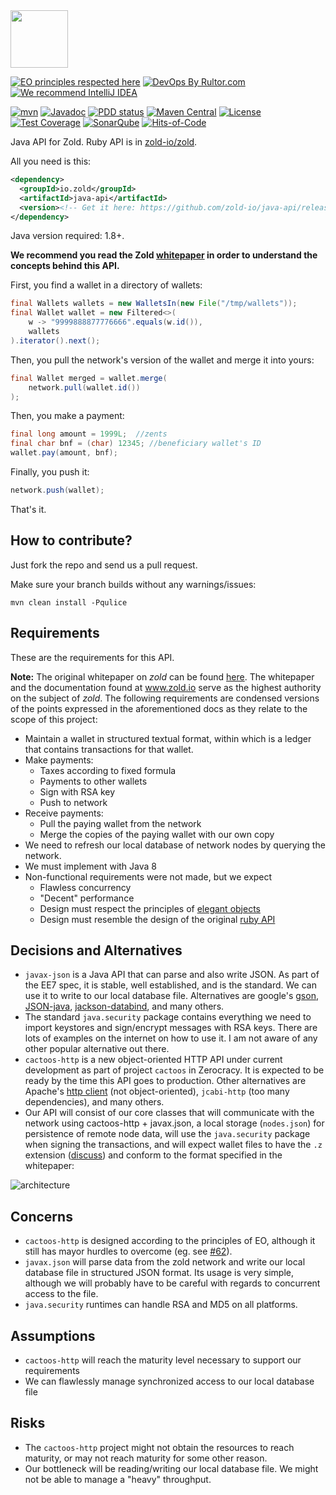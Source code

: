 <img src="https://www.zold.io/logo.svg" width="92px" height="92px"/>

[![EO principles respected here](http://www.elegantobjects.org/badge.svg)](http://www.elegantobjects.org)
[![DevOps By Rultor.com](http://www.rultor.com/b/zold-io/java-api)](http://www.rultor.com/p/zold-io/java-api)
[![We recommend IntelliJ IDEA](http://www.elegantobjects.org/intellij-idea.svg)](https://www.jetbrains.com/idea/)

[![mvn](https://github.com/zold-io/java-api/actions/workflows/mvn.yml/badge.svg)](https://github.com/zold-io/java-api/actions/workflows/mvn.yml)
[![Javadoc](http://www.javadoc.io/badge/io.zold/java-api.svg)](http://www.javadoc.io/doc/io.zold/java-api)
[![PDD status](http://www.0pdd.com/svg?name=zold-io/java-api)](http://www.0pdd.com/p?name=zold-io/java-api)
[![Maven Central](https://img.shields.io/maven-central/v/io.zold/java-api.svg)](https://maven-badges.herokuapp.com/maven-central/io.zold/java-api)
[![License](https://img.shields.io/badge/license-MIT-green.svg)](https://github.com/zold-io/java-api/blob/master/LICENSE.txt)
[![Test Coverage](https://img.shields.io/codecov/c/github/zold-io/java-api.svg)](https://codecov.io/github/zold-io/java-api?branch=master)
[![SonarQube](https://img.shields.io/badge/sonar-ok-green.svg)](https://sonarcloud.io/dashboard?id=io.zold%3java-api)
[![Hits-of-Code](https://hitsofcode.com/github/zold-io/java-api)](https://hitsofcode.com/view/github/zold-io/java-api)

Java API for Zold. Ruby API is in [zold-io/zold](https://github.com/zold-io/zold).

All you need is this:

```xml
<dependency>
  <groupId>io.zold</groupId>
  <artifactId>java-api</artifactId>
  <version><!-- Get it here: https://github.com/zold-io/java-api/releases --></version>
</dependency>
```

Java version required: 1.8+.

**We recommend you read the Zold [whitepaper](https://papers.zold.io/wp.pdf) in order to understand the concepts behind this API.**

First, you find a wallet in a directory of wallets:

```java
final Wallets wallets = new WalletsIn(new File("/tmp/wallets"));
final Wallet wallet = new Filtered<>(
    w -> "9999888877776666".equals(w.id()),
    wallets
).iterator().next();
```

Then, you pull the network's version of the wallet and merge it into yours:

```java
final Wallet merged = wallet.merge(
    network.pull(wallet.id())
);
```

Then, you make a payment:

```java
final long amount = 1999L;  //zents
final char bnf = (char) 12345; //beneficiary wallet's ID
wallet.pay(amount, bnf);
```

Finally, you push it:

```java
network.push(wallet);
```

That's it.

## How to contribute?

Just fork the repo and send us a pull request.

Make sure your branch builds without any warnings/issues:

```
mvn clean install -Pqulice
```

## Requirements

These are the requirements for this API.

**Note:** The original whitepaper on *zold* can be found [here](https://www.zold.io/). The whitepaper and the documentation found at www.zold.io serve as the highest authority on the subject of *zold*. The following requirements are condensed versions of the points expressed in the aforementioned docs as they relate to the scope of this project:

* Maintain a wallet in structured textual format, within which is a ledger that contains transactions for that wallet.
* Make payments:
  * Taxes according to fixed formula
  * Payments to other wallets
  * Sign with RSA key
  * Push to network
* Receive payments:
  * Pull the paying wallet from the network
  * Merge the copies of the paying wallet with our own copy
* We need to refresh our local database of network nodes by querying the network.
* We must implement with Java 8
* Non-functional requirements were not made, but we expect
  * Flawless concurrency
  * "Decent" performance
  * Design must respect the principles of [elegant objects](www.elegantobjects.org)
  * Design must resemble the design of the original [ruby API](https://github.com/zold-io/zold)


## Decisions and Alternatives

* `javax-json` is a Java API that can parse and also write JSON. As part of the EE7 spec, it is stable, well established, and is the standard. We can use it to write to our local database file. Alternatives are google's [gson](https://github.com/google/gson), [JSON-java](https://github.com/stleary/JSON-java), [jackson-databind](https://github.com/FasterXML/jackson-databind/), and many others.
* The standard `java.security` package contains everything we need to import keystores and sign/encrypt messages with RSA keys. There are lots of examples on the internet on how to use it. I am not aware of any other popular alternative out there.
* `cactoos-http` is a new object-oriented HTTP API under current development as part of project `cactoos` in Zerocracy. It is expected to be ready by the time this API goes to production. Other alternatives are Apache's [http client](https://hc.apache.org/httpcomponents-client-4.5.x/index.html) (not object-oriented), `jcabi-http` (too many dependencies), and many others.
* Our API will consist of our core classes that will communicate with the network using cactoos-http + javax.json, a local storage (`nodes.json`) for persistence of remote node data, will use the `java.security` package when signing the transactions, and will expect wallet files to have the `.z` extension ([discuss](https://github.com/zold-io/zold/issues/164)) and conform to the format specified in the whitepaper:

![architecture](http://www.plantuml.com/plantuml/proxy?src=https://raw.githubusercontent.com/zold-io/java-api/master/src/site/resources/plantuml/architecture.plantuml)

## Concerns

* `cactoos-http` is designed according to the principles of EO, although it still has mayor hurdles to overcome (eg. see [#62](https://github.com/yegor256/cactoos-http/issues/62)).
* `javax.json` will parse data from the zold network and write our local database file in structured JSON format. Its usage is very simple, although we will probably have to be careful with regards to concurrent access to the file.
* `java.security` runtimes can handle RSA and MD5 on all platforms.

## Assumptions

* `cactoos-http` will reach the maturity level necessary to support our requirements
* We can flawlessly manage synchronized access to our local database file

## Risks

* The `cactoos-http` project might not obtain the resources to reach maturity, or may not reach maturity for some other reason.
* Our bottleneck will be reading/writing our local database file. We might not be able to manage a "heavy" throughput.

